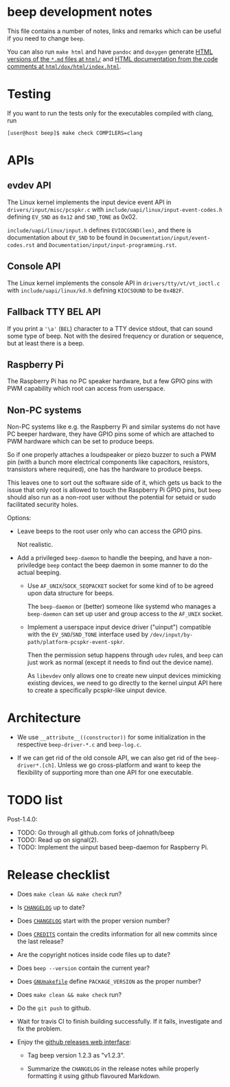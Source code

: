 beep development notes
======================

This file contains a number of notes, links and remarks which can be
useful if you need to change `beep`.

You can also run `make html` and have `pandoc` and `doxygen` generate
[HTML versions of the `*.md` files at `html/`](html/) and
[HTML documentation from the code comments at `html/dox/html/index.html`](html/dox/html/index.html).


Testing
=======

If you want to run the tests only for the executables compiled with
clang, run

```
[user@host beep]$ make check COMPILERS=clang
```


APIs
====

evdev API
---------

The Linux kernel implements the input device event API in
`drivers/input/misc/pcspkr.c` with
`include/uapi/linux/input-event-codes.h` defining `EV_SND` as `0x12`
and `SND_TONE` as 0x02.

`include/uapi/linux/input.h` defines `EVIOCGSND(len)`, and there is
documentation about `EV_SND` to be found in
`Documentation/input/event-codes.rst` and
`Documentation/input/input-programming.rst`.


Console API
-----------

The Linux kernel implements the console API in
`drivers/tty/vt/vt_ioctl.c` with `include/uapi/linux/kd.h` defining
`KIOCSOUND` to be `0x4B2F`.


Fallback TTY BEL API
--------------------

If you print a ``'\a'`` (`BEL`) character to a TTY device stdout, that
can sound some type of beep. Not with the desired frequency or
duration or sequence, but at least there is a beep.


Raspberry Pi
------------

The Raspberry Pi has no PC speaker hardware, but a few GPIO pins with
PWM capability which root can access from userspace.


Non-PC systems
--------------

Non-PC systems like e.g. the Raspberry Pi and similar systems do not
have PC beeper hardware, they have GPIO pins some of which are
attached to PWM hardware which can be set to produce beeps.

So if one properly attaches a loudspeaker or piezo buzzer to such a
PWM pin (with a bunch more electrical components like capacitors,
resistors, transistors where required), one has the hardware to
produce beeps.

This leaves one to sort out the software side of it, which gets us
back to the issue that only root is allowed to touch the Raspberry
Pi GPIO pins, but `beep` should also run as a non-root user without
the potential for setuid or sudo facilitated security holes.

Options:

  * Leave beeps to the root user only who can access the GPIO pins.

    Not realistic.

  * Add a privileged `beep-daemon` to handle the beeping, and have a
    non-priviledge `beep` contact the beep daemon in some manner to do
    the actual beeping.

      * Use `AF_UNIX`/`SOCK_SEQPACKET` socket for some kind of to be
        agreed upon data structure for beeps.

        The `beep-daemon` or (better) someone like systemd who manages
        a `beep-daemon` can set up user and group access to the
        `AF_UNIX` socket.

      * Implement a userspace input device driver ("uinput")
        compatible with the `EV_SND`/`SND_TONE` interface used by
        `/dev/input/by-path/platform-pcspkr-event-spkr`.

        Then the permission setup happens through `udev` rules, and
        `beep` can just work as normal (except it needs to find out
        the device name).

        As `libevdev` only allows one to create new uinput devices
        mimicking existing devices, we need to go directly to the
        kernel uinput API here to create a specifically pcspkr-like
        uinput device.


Architecture
============

  * We use `__attribute__((constructor))` for some initialization in
    the respective `beep-driver-*.c` and `beep-log.c`.

  * If we can get rid of the old console API, we can also get rid of
    the `beep-driver*.[ch]`.  Unless we go cross-platform and want to
    keep the flexibility of supporting more than one API for one
    executable.


TODO list
=========

Post-1.4.0:

  * TODO: Go through all github.com forks of johnath/beep
  * TODO: Read up on signal(2).
  * TODO: Implement the uinput based beep-daemon for Raspberry Pi.


Release checklist
=================

  * Does `make clean && make check` run?

  * Is [`CHANGELOG`](CHANGELOG) up to date?

  * Does [`CHANGELOG`](CHANGELOG) start with the proper version
    number?

  * Does [`CREDITS`](CREDITS) contain the credits information for all
    new commits since the last release?

  * Are the copyright notices inside code files up to date?

  * Does `beep --version` contain the current year?

  * Does [`GNUmakefile`](GNUmakefile) define `PACKAGE_VERSION` as the
    proper number?

  * Does `make clean && make check` run?

  * Do the `git push` to github.

  * Wait for travis CI to finish building successfully. If it fails,
    investigate and fix the problem.

  * Enjoy the [github releases web
    interface](https://github.com/spkr-beep/beep/releases):

      * Tag beep version 1.2.3 as "v1.2.3".

      * Summarize the `CHANGELOG` in the release notes while properly
        formatting it using github flavoured Markdown.
